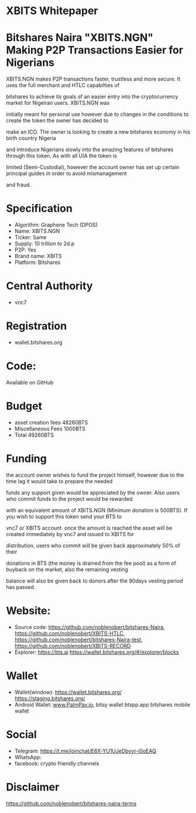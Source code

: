 # XBITS Whitepaper
# Bitshares Naira "XBITS.NGN" Making P2P Transactions Easier for Nigerians

XBITS.NGN makes P2P transactions faster, trustless and more secure. It uses the full merchant and HTLC capabilties of 

bitshares to  achieve its goals of an easier entry into the cryptocurrency market for Nigeiran users. XBITS.NGN was 

initially meant for personal use however due to changes in the conditions to create the token the owner has decided to 

make an ICO.  The owner is looking to create a new bitshares economy in his birth country Nigeria 

and introduce Nigerians slowly into the amazing features of bitshares through this token. As with all UIA the token is 

limited (Semi-Custodial), however the account owner has set up certain principal guides in order to avoid mismanagement 

and fraud.

# Specification

- Algorithm: Graphene Tech (DPOS)
- Name: XBITS.NGN
- Ticker: Same
- Supply: 10 trillion to 2d.p
- P2P: Yes
- Brand name: XBITS
- Platform: Bitshares
# Central Authority
- vnc7
# Registration
- wallet.bitshares.org
# Code:
Available on GitHub
# Budget
- asset creation fees 48260BTS
- Miscellaneous Fees 1000BTS
- Total 49260BTS
# Funding
the account owner wishes to fund the project himself, however due to the time lag it would take to prepare the needed 

funds any support given would be appreciated by the owner. Also users who commit funds to the project would be rewarded 

with an equivalent amount of XBITS.NGN (Minimum donation is 500BTS). If you wish to support this token send your BTS to 

vnc7 or XBITS account. once the amount is reached the asset will be created immediately by vnc7 and issued to XBITS for 

distribution, users who commit will be given back approximately 50% of their 

donations in BTS (the money is drained from the fee pool) as a form of buyback on the market, also the remaining vesting 

balance will also be given back to donors after the 90days vesting period has passed.
# Website:
- Source code: https://github.com/noblenobert/bitshares-Naira, https://github.com/noblenobert/XBITS-HTLC, https://github.com/noblenobert/bitshares-Naira-test, https://github.com/noblenobert/XBITS-RECORD
- Explorer: https://bts.ai https://wallet.bitshares.org/#/explorer/blocks
# Wallet 
- Wallet(window): https://wallet.bitshares.org/   https://staging.bitshares.org/
- Android Wallet:  www.PalmPay.io, bitsy wallet  btspp.app bitshares mobile wallet
# Social
- Telegram: https://t.me/joinchat/E6X-YU1UJeDbvyr-i0oEAQ
- WhatsApp: 
- facebook: crypto friendly channels

# Disclaimer

https://github.com/noblenobert/bitshares-naira-terms
